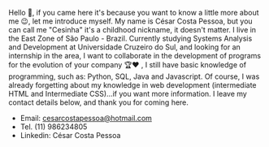 Hello 👋, if you came here it's because you want to know a little more about me 😉, let me introduce myself. My name is César Costa Pessoa, but you can call me "Cesinha" it's a childhood nickname, it doesn't matter. I live in the East Zone of São Paulo - Brazil. Currently studying Systems Analysis and Development at Universidade Cruzeiro do Sul, and looking for an internship in the area, I want to collaborate in the development of programs for the evolution of your company 🏆❤️ , I still have basic knowledge of programming, such as: Python, SQL, Java and Javascript. Of course, I was already forgetting about my knowledge in web development (intermediate HTML and Intermediate CSS)...if you want more information. I leave my contact details below, and thank you for coming here.

 - Email: cesarcostapessoa@hotmail.com
- Tel. (11) 986234805
- Linkedin: César Costa Pessoa
